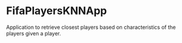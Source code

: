 # FifaPlayersKNNApp
Application to retrieve closest players based on characteristics of the players given a player.
